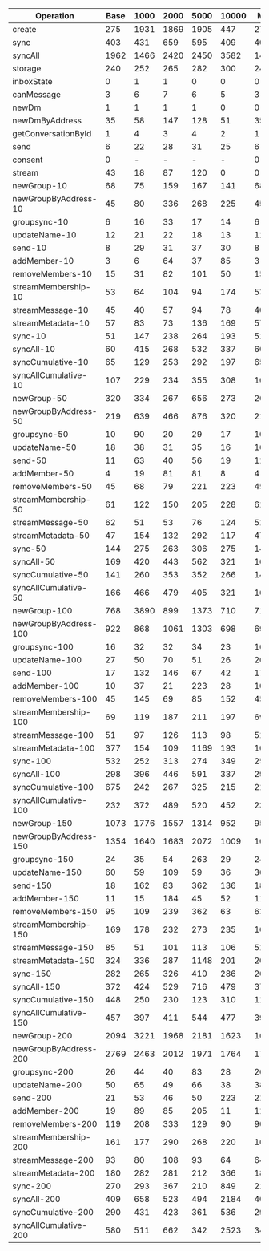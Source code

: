 | Operation             | Base | 1000 | 2000 | 5000 | 10000 | Min  | Max  | Orders |
| --------------------- | ---- | ---- | ---- | ---- | ----- | ---- | ---- | ------ |
| create                | 275  | 1931 | 1869 | 1905 | 447   | 275  | 1931 | 7x     |
| sync                  | 403  | 431  | 659  | 595  | 409   | 403  | 659  | 2x     |
| syncAll               | 1962 | 1466 | 2420 | 2450 | 3582  | 1466 | 3582 | 2x     |
| storage               | 240  | 252  | 265  | 282  | 300   | 240  | 300  | 1x     |
| inboxState            | 0    | 1    | 1    | 0    | 0     | 0    | 1    | 2x     |
| canMessage            | 3    | 6    | 7    | 6    | 5     | 3    | 7    | 2x     |
| newDm                 | 1    | 1    | 1    | 1    | 0     | 0    | 1    | 5x     |
| newDmByAddress        | 35   | 58   | 147  | 128  | 51    | 35   | 147  | 4x     |
| getConversationById   | 1    | 4    | 3    | 4    | 2     | 1    | 4    | 3x     |
| send                  | 6    | 22   | 28   | 31   | 25    | 6    | 31   | 5x     |
| consent               | 0    | -    | -    | -    | -     | 0    | 3    | 8x     |
| stream                | 43   | 18   | 87   | 120  | 0     | 0    | 120  | 1x     |
| newGroup-10           | 68   | 75   | 159  | 167  | 141   | 68   | 167  | 2x     |
| newGroupByAddress-10  | 45   | 80   | 336  | 268  | 225   | 45   | 336  | 8x     |
| groupsync-10          | 6    | 16   | 33   | 17   | 14    | 6    | 33   | 5x     |
| updateName-10         | 12   | 21   | 22   | 18   | 13    | 12   | 22   | 2x     |
| send-10               | 8    | 29   | 31   | 37   | 30    | 8    | 37   | 5x     |
| addMember-10          | 3    | 6    | 64   | 37   | 85    | 3    | 85   | 34x    |
| removeMembers-10      | 15   | 31   | 82   | 101  | 50    | 15   | 101  | 7x     |
| streamMembership-10   | 53   | 64   | 104  | 94   | 174   | 53   | 174  | 3x     |
| streamMessage-10      | 45   | 40   | 57   | 94   | 78    | 40   | 94   | 2x     |
| streamMetadata-10     | 57   | 83   | 73   | 136  | 169   | 57   | 169  | 3x     |
| sync-10               | 51   | 147  | 238  | 264  | 193   | 51   | 264  | 5x     |
| syncAll-10            | 60   | 415  | 268  | 532  | 337   | 60   | 532  | 9x     |
| syncCumulative-10     | 65   | 129  | 253  | 292  | 197   | 65   | 292  | 4x     |
| syncAllCumulative-10  | 107  | 229  | 234  | 355  | 308   | 107  | 355  | 3x     |
| newGroup-50           | 320  | 334  | 267  | 656  | 273   | 267  | 656  | 2x     |
| newGroupByAddress-50  | 219  | 639  | 466  | 876  | 320   | 219  | 876  | 4x     |
| groupsync-50          | 10   | 90   | 20   | 29   | 17    | 10   | 90   | 9x     |
| updateName-50         | 18   | 38   | 31   | 35   | 16    | 16   | 38   | 2x     |
| send-50               | 11   | 63   | 40   | 56   | 19    | 11   | 63   | 6x     |
| addMember-50          | 4    | 19   | 81   | 81   | 8     | 4    | 81   | 19x    |
| removeMembers-50      | 45   | 68   | 79   | 221  | 223   | 45   | 223  | 5x     |
| streamMembership-50   | 61   | 122  | 150  | 205  | 228   | 61   | 228  | 4x     |
| streamMessage-50      | 62   | 51   | 53   | 76   | 124   | 51   | 124  | 2x     |
| streamMetadata-50     | 47   | 154  | 132  | 292  | 117   | 47   | 292  | 6x     |
| sync-50               | 144  | 275  | 263  | 306  | 275   | 144  | 306  | 2x     |
| syncAll-50            | 169  | 420  | 443  | 562  | 321   | 169  | 562  | 3x     |
| syncCumulative-50     | 141  | 260  | 353  | 352  | 266   | 141  | 353  | 3x     |
| syncAllCumulative-50  | 166  | 466  | 479  | 405  | 321   | 166  | 479  | 3x     |
| newGroup-100          | 768  | 3890 | 899  | 1373 | 710   | 710  | 3890 | 5x     |
| newGroupByAddress-100 | 922  | 868  | 1061 | 1303 | 698   | 698  | 1303 | 2x     |
| groupsync-100         | 16   | 32   | 32   | 34   | 23    | 16   | 34   | 2x     |
| updateName-100        | 27   | 50   | 70   | 51   | 26    | 26   | 70   | 3x     |
| send-100              | 17   | 132  | 146  | 67   | 42    | 17   | 146  | 9x     |
| addMember-100         | 10   | 37   | 21   | 223  | 28    | 10   | 223  | 23x    |
| removeMembers-100     | 45   | 145  | 69   | 85   | 152   | 45   | 152  | 3x     |
| streamMembership-100  | 69   | 119  | 187  | 211  | 197   | 69   | 211  | 3x     |
| streamMessage-100     | 51   | 97   | 126  | 113  | 98    | 51   | 126  | 2x     |
| streamMetadata-100    | 377  | 154  | 109  | 1169 | 193   | 109  | 1169 | 11x    |
| sync-100              | 532  | 252  | 313  | 274  | 349   | 252  | 532  | 2x     |
| syncAll-100           | 298  | 396  | 446  | 591  | 337   | 298  | 591  | 2x     |
| syncCumulative-100    | 675  | 242  | 267  | 325  | 215   | 215  | 675  | 3x     |
| syncAllCumulative-100 | 232  | 372  | 489  | 520  | 452   | 232  | 520  | 2x     |
| newGroup-150          | 1073 | 1776 | 1557 | 1314 | 952   | 952  | 1776 | 2x     |
| newGroupByAddress-150 | 1354 | 1640 | 1683 | 2072 | 1009  | 1009 | 2072 | 2x     |
| groupsync-150         | 24   | 35   | 54   | 263  | 29    | 24   | 263  | 11x    |
| updateName-150        | 60   | 59   | 109  | 59   | 36    | 36   | 109  | 3x     |
| send-150              | 18   | 162  | 83   | 362  | 136   | 18   | 362  | 20x    |
| addMember-150         | 11   | 15   | 184  | 45   | 52    | 11   | 184  | 16x    |
| removeMembers-150     | 95   | 109  | 239  | 362  | 63    | 63   | 362  | 6x     |
| streamMembership-150  | 169  | 178  | 232  | 273  | 235   | 169  | 273  | 2x     |
| streamMessage-150     | 85   | 51   | 101  | 113  | 106   | 51   | 113  | 2x     |
| streamMetadata-150    | 324  | 336  | 287  | 1148 | 201   | 201  | 1148 | 6x     |
| sync-150              | 282  | 265  | 326  | 410  | 286   | 265  | 410  | 2x     |
| syncAll-150           | 372  | 424  | 529  | 716  | 479   | 372  | 716  | 2x     |
| syncCumulative-150    | 448  | 250  | 230  | 123  | 310   | 123  | 448  | 4x     |
| syncAllCumulative-150 | 457  | 397  | 411  | 544  | 477   | 397  | 544  | 1x     |
| newGroup-200          | 2094 | 3221 | 1968 | 2181 | 1623  | 1623 | 3221 | 2x     |
| newGroupByAddress-200 | 2769 | 2463 | 2012 | 1971 | 1764  | 1764 | 2769 | 2x     |
| groupsync-200         | 26   | 44   | 40   | 83   | 28    | 26   | 83   | 3x     |
| updateName-200        | 50   | 65   | 49   | 66   | 38    | 38   | 66   | 2x     |
| send-200              | 21   | 53   | 46   | 50   | 223   | 21   | 223  | 11x    |
| addMember-200         | 19   | 89   | 85   | 205  | 11    | 11   | 205  | 19x    |
| removeMembers-200     | 119  | 208  | 333  | 129  | 90    | 90   | 333  | 4x     |
| streamMembership-200  | 161  | 177  | 290  | 268  | 220   | 161  | 290  | 2x     |
| streamMessage-200     | 93   | 80   | 108  | 93   | 64    | 64   | 108  | 2x     |
| streamMetadata-200    | 180  | 282  | 281  | 212  | 366   | 180  | 366  | 2x     |
| sync-200              | 270  | 293  | 367  | 210  | 849   | 210  | 849  | 4x     |
| syncAll-200           | 409  | 658  | 523  | 494  | 2184  | 409  | 2184 | 5x     |
| syncCumulative-200    | 290  | 431  | 423  | 361  | 536   | 290  | 536  | 2x     |
| syncAllCumulative-200 | 580  | 511  | 662  | 342  | 2523  | 342  | 2523 | 7x     |
